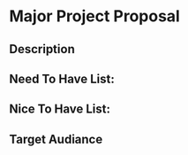 # Major Project Proposal

## Description


## Need To Have List:




## Nice To Have List:


## Target Audiance


